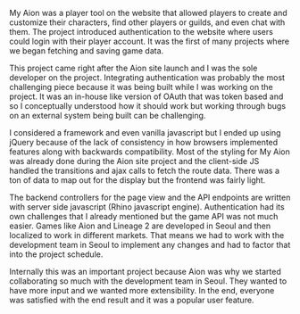 My Aion was a player tool on the website that allowed players to create and customize their characters, find other players or guilds, and even chat with them. The project introduced authentication to the website where users could login with their player account. It was the first of many projects where we began fetching and saving game data. 

This project came right after the Aion site launch and I was the sole developer on the project. Integrating authentication was probably the most challenging piece because it was being built while I was working on the project. It was an in-house like version of OAuth that was token based and so I conceptually understood how it should work but working through bugs on an external system being built can be challenging. 

I considered a framework and even vanilla javascript but I ended up using jQuery because of the lack of consistency in how browsers implemented features along with backwards compatibility. Most of the styling for My Aion was already done during the Aion site project and the client-side JS handled the transitions and ajax calls to fetch the route data. There was a ton of data to map out for the display but the frontend was fairly light.

The backend controllers for the page view and the API endpoints are written with server side javascript (Rhino javascript engine). Authentication had its own challenges that I already mentioned but the game API was not much easier. Games like Aion and Lineage 2 are developed in Seoul and then localized to work in different markets. That means we had to work with the development team in Seoul to implement any changes and had to factor that into the project schedule. 

Internally this was an important project because Aion was why we started collaborating so much with the development team in Seoul. They wanted to have more input and we wanted more extensibility. In the end, everyone was satisfied with the end result and it was a popular user feature.
